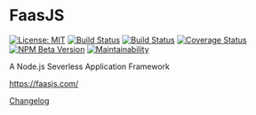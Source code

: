 # FaasJS

[![License: MIT](https://img.shields.io/npm/l/faasjs.svg)](https://github.com/faasjs/faasjs/blob/master/packages/faasjs/LICENSE)
[![Build Status](https://github.com/faasjs/faasjs/actions/workflows/unit.yml/badge.svg)](https://github.com/faasjs/faasjs/actions/workflows/unit.yml)
[![Build Status](https://github.com/faasjs/faasjs/actions/workflows/lint.yml/badge.svg)](https://github.com/faasjs/faasjs/actions/workflows/lint.yml)
[![Coverage Status](https://img.shields.io/codecov/c/github/faasjs/faasjs.svg)](https://codecov.io/gh/faasjs/faasjs)
[![NPM Beta Version](https://img.shields.io/npm/v/faasjs/beta.svg)](https://www.npmjs.com/package/faasjs)
[![Maintainability](https://api.codeclimate.com/v1/badges/ed918d6b0ecc951f7924/maintainability)](https://codeclimate.com/github/faasjs/faasjs/maintainability)

A Node.js Severless Application Framework

https://faasjs.com/

[Changelog](https://github.com/faasjs/faasjs/blob/master/docs/changelog.md)
